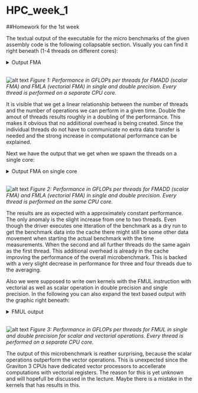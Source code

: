 # HPC_week_1
##Homework for the 1st week

The textual output of the executable for the micro benchmarks of the given assembly code is the following collapsable section. Visually you can find it right beneath (1-4 threads on different cores):

<details>
    <summary> Output FMA </summary>
<!-- empty line -->

```yaml
[sven@scalable aarch64_micro]$ OMP_NUM_THREADS=4 ./build/micro_asimd 

[sven@scalable aarch64_micro]$ OMP_NUM_THREADS=1 ./build/micro_asimd 
running ASIMD microbenchmarks
  threads: 1
peak_asimd_fmadd_sp
  duration: 17.606 seconds
  GFLOPS: 68.1585
peak_asimd_fmadd_dp
  duration: 16.8031 seconds
  GFLOPS: 35.7077
peak_asimd_fmla_sp
  duration: 20.3799 seconds
  GFLOPS: 58.8815
peak_asimd_fmla_dp
  duration: 19.6229 seconds
  GFLOPS: 30.5766
finished ASIMD microbenchmarks

[sven@scalable aarch64_micro]$ OMP_NUM_THREADS=2 ./build/micro_asimd 
running ASIMD microbenchmarks
  threads: 2
peak_asimd_fmadd_sp
  duration: 17.6979 seconds
  GFLOPS: 135.61
peak_asimd_fmadd_dp
  duration: 18.1965 seconds
  GFLOPS: 65.9469
peak_asimd_fmla_sp
  duration: 21.9944 seconds
  GFLOPS: 109.119
peak_asimd_fmla_dp
  duration: 21.4417 seconds
  GFLOPS: 55.9658
finished ASIMD microbenchmarks

[sven@scalable aarch64_micro]$ OMP_NUM_THREADS=3 ./build/micro_asimd 
running ASIMD microbenchmarks
  threads: 3
peak_asimd_fmadd_sp
  duration: 16.5329 seconds
  GFLOPS: 217.748
peak_asimd_fmadd_dp
  duration: 20.0798 seconds
  GFLOPS: 89.6425
peak_asimd_fmla_sp
  duration: 22.3587 seconds
  GFLOPS: 161.011
peak_asimd_fmla_dp
  duration: 23.3497 seconds
  GFLOPS: 77.0888

  running ASIMD microbenchmarks
  threads: 4
peak_asimd_fmadd_sp
  duration: 15.7861 seconds
  GFLOPS: 304.066
peak_asimd_fmadd_dp
  duration: 18.4593 seconds
  GFLOPS: 130.015
peak_asimd_fmla_sp
  duration: 23.5302 seconds
  GFLOPS: 203.994
peak_asimd_fmla_dp
  duration: 23.8929 seconds
  GFLOPS: 100.448
finished ASIMD microbenchmarks
```

</details>
<!-- empty line -->

</br>

![alt text](n_cpu_n_threads.png "bruder")
*Figure 1: Performance in GFLOPs per threads for FMADD (scalar FMA) and FMLA (vectorial FMA) in single and double precision. Every thread is performed on a separate CPU core.*

It is visible that we get a linear relationship between the number of threads and the number of operations we can perform in a given time. Double the amout of threads results roughly in a doubling of the performance. This makes it obvious that no addiitional overhead is being created. Since the individual threads do not have to communicate no extra data transfer is needed and the strong increase in computational performance can be explained.

Next we have the output that we get when we spawn the threads on a single core:

<details>
  <summary> Output FMA on single core </summary>

```YAML
[sven@scalable aarch64_micro]$ OMP_NUM_THREADS=1 OMP_PLACES={0} ./build/micro_asimd 
running ASIMD microbenchmarks
  threads: 1
peak_asimd_fmadd_sp
  duration: 14.9517 seconds
  GFLOPS: 80.2587
peak_asimd_fmadd_dp
  duration: 15.553 seconds
  GFLOPS: 38.5777
peak_asimd_fmla_sp
  duration: 19.9704 seconds
  GFLOPS: 60.0889
peak_asimd_fmla_dp
  duration: 21.326 seconds
  GFLOPS: 28.1347
finished ASIMD microbenchmarks

[sven@scalable aarch64_micro]$ OMP_NUM_THREADS=2 OMP_PLACES={0} ./build/micro_asimd 
running ASIMD microbenchmarks
  threads: 2
peak_asimd_fmadd_sp
  duration: 28.8949 seconds
  GFLOPS: 83.0597
peak_asimd_fmadd_dp
  duration: 28.8989 seconds
  GFLOPS: 41.5241
peak_asimd_fmla_sp
  duration: 38.0936 seconds
  GFLOPS: 63.0028
peak_asimd_fmla_dp
  duration: 38.0931 seconds
  GFLOPS: 31.5018
finished ASIMD microbenchmarks

[sven@scalable aarch64_micro]$ OMP_NUM_THREADS=3 OMP_PLACES={0} ./build/micro_asimd 
running ASIMD microbenchmarks
  threads: 3
peak_asimd_fmadd_sp
  duration: 43.4624 seconds
  GFLOPS: 82.8302
peak_asimd_fmadd_dp
  duration: 43.4466 seconds
  GFLOPS: 41.4302
peak_asimd_fmla_sp
  duration: 57.2779 seconds
  GFLOPS: 62.8515
peak_asimd_fmla_dp
  duration: 57.2216 seconds
  GFLOPS: 31.4567
finished ASIMD microbenchmarks

[sven@scalable aarch64_micro]$ OMP_NUM_THREADS=4 OMP_PLACES={0} ./build/micro_asimd 
running ASIMD microbenchmarks
  threads: 4
peak_asimd_fmadd_sp
  duration: 58.1389 seconds
  GFLOPS: 82.5609
peak_asimd_fmadd_dp
  duration: 58.2441 seconds
  GFLOPS: 41.2059
peak_asimd_fmla_sp
  duration: 76.6216 seconds
  GFLOPS: 62.6456
peak_asimd_fmla_dp
  duration: 76.3943 seconds
  GFLOPS: 31.416
finished ASIMD microbenchmarks
```
</details>

</br>

![alt text](1_cpu_n_threads.png "bruder")
*Figure 2: Performance in GFLOPs per threads for FMADD (scalar FMA) and FMLA (vectorial FMA) in single and double precision. Every thread is performed on the same CPU core.*

The results are as expected with a approximately constant performance. The only anomaly is the slight increase from one to two threads. Even though the driver executes one itteration of the benchmark as a dry run to get the benchmark data into the cache there might still be some other data movement when starting the actual benchmark with the time measurements. When the second and all further threads do the same again as the first thread. This additional overhead is already in the cache improving the performance of the overall microbenchmark. This is backed with a very slight decrease in performance for three and four threads due to the averaging.

Also we were supposed to write own kernels with the FMUL instruction with vectorial as well as scalar operation in double precision and single precision. In the following you can also expand the text based output with the graphic right beneath:

<details>
  <summary> FMUL output </summary>

  ```YAML
  [sven@scalable Vectors]$ OMP_NUM_THREADS=1 ./build/micro_asimd 
  running ASIMD microbenchmarks
    threads: 1
  peak_asimd_vmul_sp
    duration: 14.4404 seconds
    GFLOPS: 41.5502
  peak_asimd_vmul_dp
    duration: 14.4401 seconds
    GFLOPS: 20.7755
  peak_asimd_fmul_sp
    duration: 14.44 seconds
    GFLOPS: 41.5513
  peak_asimd_fmul_dp
    duration: 14.4401 seconds
    GFLOPS: 20.7754
  finished ASIMD microbenchmarks
  [sven@scalable Vectors]$ OMP_NUM_THREADS=2 ./build/micro_asimd 
  running ASIMD microbenchmarks
    threads: 2
  peak_asimd_vmul_sp
    duration: 20.0613 seconds
    GFLOPS: 59.8167
  peak_asimd_vmul_dp
    duration: 18.0767 seconds
    GFLOPS: 33.1919
  peak_asimd_fmul_sp
    duration: 14.4408 seconds
    GFLOPS: 83.0977
  peak_asimd_fmul_dp
    duration: 14.4406 seconds
    GFLOPS: 41.5494
  finished ASIMD microbenchmarks
  [sven@scalable Vectors]$ OMP_NUM_THREADS=3 ./build/micro_asimd 
  running ASIMD microbenchmarks
    threads: 3
  peak_asimd_vmul_sp
    duration: 21.2515 seconds
    GFLOPS: 84.6998
  peak_asimd_vmul_dp
    duration: 20.7445 seconds
    GFLOPS: 43.3851
  peak_asimd_fmul_sp
    duration: 15.6133 seconds
    GFLOPS: 115.286
  peak_asimd_fmul_dp
    duration: 16.1814 seconds
    GFLOPS: 55.6194
  finished ASIMD microbenchmarks
  [sven@scalable Vectors]$ OMP_NUM_THREADS=4 ./build/micro_asimd 
  running ASIMD microbenchmarks
    threads: 4
  peak_asimd_vmul_sp

    duration: 22.0588 seconds
    GFLOPS: 108.8
  peak_asimd_vmul_dp
    duration: 21.5653 seconds
    GFLOPS: 55.6448
  peak_asimd_fmul_sp
    duration: 16.9442 seconds
    GFLOPS: 141.642
  peak_asimd_fmul_dp
    duration: 15.8647 seconds
    GFLOPS: 75.6397
  finished ASIMD microbenchmarks
  ```

</details>

</br>

![alt text](FMUL.png "bruder")
*Figure 3: Performance in GFLOPs per threads for FMUL in single and double precision for scalar and vectorial operations. Every thread is performed on a separate CPU core.*

The output of this microbenchmark is reather surprising, because the scalar operations outperform the vector operations. This is unexpected since the Graviton 3 CPUs have dedicated vector processors to accellerate computations with vectorial registers. The reason for this is yet unknown and will hopefull be discussed in the lecture. Maybe there is a mistake in the kernels that has results in this.